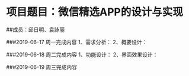 # 项目题目：微信精选APP的设计与实现
##成员：邱日明、袁詠丽


###2019-06-17 周一完成内容
1、需求分析：
2、概要设计：


###2019-06-18 周二完成内容
1、功能设计：
2、界面效果设计：


###2019-06-19 周三完成内容

